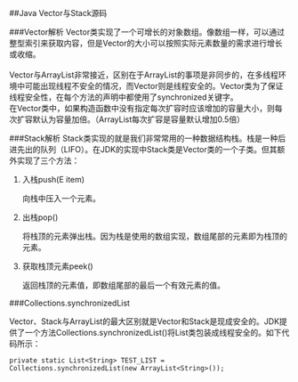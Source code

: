 ##Java Vector与Stack源码

###Vector解析
Vector类实现了一个可增长的对象数组。像数组一样，可以通过整型索引来获取内容，但是Vector的大小可以按照实际元素数量的需求进行增长或收缩。</br>	
Vector与ArrayList非常接近，区别在于ArrayList的事项是非同步的，在多线程环境中可能出现线程不安全的情况，而Vector则是线程安全的。Vector类为了保证线程安全性，在每个方法的声明中都使用了synchronized关键字。</br>
在Vector类中，如果构造函数中没有指定每次扩容时应该增加的容量大小，则每次扩容默认为容量加倍。（ArrayList每次扩容是容量默认增加0.5倍）

###Stack解析
Stack类实现的就是我们非常常用的一种数据结构栈。栈是一种后进先出的队列（LIFO）。在JDK的实现中Stack类是Vector类的一个子类。但其额外实现了三个方法：

1. 入栈push(E item)

	向栈中压入一个元素。

2. 出栈pop()

	将栈顶的元素弹出栈。因为栈是使用的数组实现，数组尾部的元素即为栈顶的元素。

3. 获取栈顶元素peek()
	
	返回栈顶的元素值，即数组尾部的最后一个有效元素的值。

###Collections.synchronizedList

Vector、Stack与ArrayList的最大区别就是Vector和Stack是现成安全的。JDK提供了一个方法Collections.synchronizedList()将List类包装成线程安全的。如下代码所示：

	private static List<String> TEST_LIST = Collections.synchronizedList(new ArrayList<String>());

